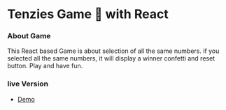 # Tenzies Game 🎰 with React

### About Game
This React based Game is about selection of all the same numbers. if you selected all the same numbers, it will display a winner confetti and reset button. 
Play and have fun. 

### live Version
 * [Demo](https://thetenziesgame.netlify.app/)
 

